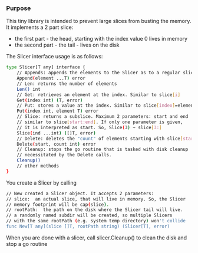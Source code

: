 ### Purpose

This tiny library is intended to prevent large slices from busting the memory.
It implements a 2 part slice:
- the first part - the head, starting with the index value 0 lives in memory
- the second part - the tail - lives on the disk

The Slicer interface usage is as follows:

```bash
type Slicer[T any] interface {
	// Appends: appends the elements to the Slicer as to a regular slice
	Append(element ...T) error
	// Len: returns the number of elements
	Len() int
	// Get: retrieves an element at the index. Similar to slice[i]
	Get(index int) (T, error)
	// Put: stores a value at the index. Similar to slice[index]=element
	Put(index int, element T) error
	// Slice: returns a subslice. Maximum 2 parameters: start and end
	// similar to slice[start:end]. If only one parameter is given,
	// it is interpreted as start. So, Slice(3) ~ slice[3:]
	Slice(ind ...int) ([]T, error)
	// Delete: deletes the "count" of elements starting with slice[start]
	Delete(start, count int) error
	// Cleanup: stops the go routine that is tasked with disk cleanup
	// necessitated by the Delete calls.
	Cleanup()
	// other methods
}
```

You create a Slicer by calling

```bash
// New created a Slicer object. It accepts 2 parameters:
// slice:  an actual slice, that will live in memory. So, the Slicer
// memory footprint will be cap(slice).
// rootPath:  the path on the disk where the Slicer tail will live.
// a randomly named subdir will be created, so multiple Slicers
// with the same rootPath (e.g. system temp directory) won't collide
func New[T any](slice []T, rootPath string) (Slicer[T], error)
```

When you are done with a slicer, call slicer.Cleanup() to clean the disk and stop a go routine